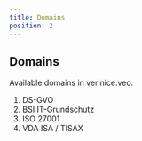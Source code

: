 ```yaml
---
title: Domains
position: 2
---
```


## Domains

Available domains in verinice.veo:

1. <DocLink to="/2_domains/gdpr">DS-GVO</DocLink>
1. <DocLink to="/2_domains/it-grundschutz">BSI IT-Grundschutz</DocLink>
1. <DocLink to="/2_domains/iso">ISO 27001</DocLink>
1. <DocLink to="/2_domains/vda-isa">VDA ISA / TISAX</DocLink>

